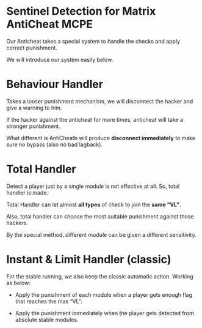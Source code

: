 # Sentinel Detection for Matrix AntiCheat MCPE

Our Anticheat takes a special system to handle the checks and apply correct punishment.

We will introduce our system easily below.

# Behaviour Handler

Takes a looser punishment mechanism, we will disconnect the hacker and give a warning to him.

If the hacker against the anticheat for more times, anticheat will take a stronger punishment.

What different is AntiCheatb will produce **disconnect immediately** to make sure no bypass (also no bad lagback).

# Total Handler

Detect a player just by a single module is not effective at all. So, total handler is made.

Total Handler can let almost **all types** of check to join the **same “VL”**.

Also, total handler can choose the most suitable punishment against those hackers.

By the special method, different module can be given a different sensitivity.

# Instant & Limit Handler (classic)

For the stable running, we also keep the classic automatic action. Working as below:

- Apply the punishment of each module when a player gets enough flag that reaches the max “VL”.

- Apply the punishment immediately when the player gets detected from absolute stable modules.
